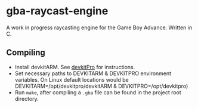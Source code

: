 # gba-raycast-engine

A work in progress raycasting engine for the Game Boy Advance. Written in C.

## Compiling

* Install devkitARM. See [devkitPro](https://devkitpro.org/wiki/Getting_Started) for instructions.
* Set necessary paths to DEVKITARM & DEVKITPRO environment variables. On Linux default locations would be DEVKITARM=/opt/devkitpro/devkitARM & DEVKITPRO=/opt/devkitpro)
* Run `make`, after compiling a `.gba` file can be found in the project root directory.
